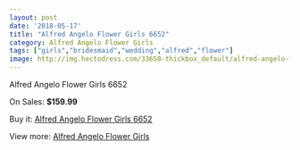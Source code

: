 ```yaml
---
layout: post
date: '2018-05-17'
title: "Alfred Angelo Flower Girls 6652"
category: Alfred Angelo Flower Girls
tags: ["girls","bridesmaid","wedding","alfred","flower"]
image: http://img.hectodress.com/33658-thickbox_default/alfred-angelo-flower-girls-6652.jpg
---
```

Alfred Angelo Flower Girls 6652

On Sales: **$159.99**
<a href="https://www.hectodress.com/alfred-angelo-flower-girls/15543-alfred-angelo-flower-girls-6652.html"><amp-img layout="responsive" width="600" height="600" src="//img.hectodress.com/33658-thickbox_default/alfred-angelo-flower-girls-6652.jpg" alt="Alfred Angelo Flower Girls 6652 0" /></a>

Buy it: [Alfred Angelo Flower Girls 6652](https://www.hectodress.com/alfred-angelo-flower-girls/15543-alfred-angelo-flower-girls-6652.html "Alfred Angelo Flower Girls 6652")

View more: [Alfred Angelo Flower Girls](https://www.hectodress.com/281-alfred-angelo-flower-girls "Alfred Angelo Flower Girls")